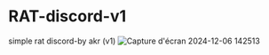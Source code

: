 # RAT-discord-v1
simple rat discord-by akr (v1)
![Capture d'écran 2024-12-06 142513](https://github.com/user-attachments/assets/5a920334-6637-4545-9f3c-254eea8725da)
